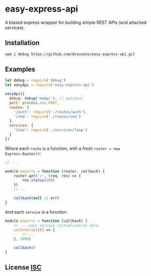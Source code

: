 # easy-express-api
A biased express wrapper for building simple REST APIs (and attached services).


## Installation
``` bash
npm i debug https://github.com/dcousens/easy-express-api.git
```


## Examples

``` javascript
let debug = require('debug')
let easyApi = require('easy-express-api')

easyApi({
  debug: debug('myApi'), // optional
  port: process.env.PORT,
  routes: {
    '/auth': require('./routes/auth'),
    '/zmq': require('./routes/zmq')
  },
  services: {
    'loop': require('./services/loop')
  }
})
```

Where each `route` is a function, with a fresh `router = new Express.Router()`:
``` js
// ...

module.exports = function (router, callback) {
	router.get('/', (req, res) => {
		res.status(200)
	})
	// ...

	callback(null || err)
}
```

And each `service` is a function:

``` js
module.exports = function (callback) {
	// ... your service initialization here
	setInterval(() => {
		// ...
	}, 1000)

	callback()
}
```


## License [ISC](LICENSE)
